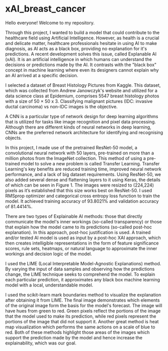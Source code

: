 # xAI_breast_cancer

Hello everyone! 
Welcome to my repository.

Through this project, I wanted to build a model that could contribute to the healthcare field using Artificial Intelligence. However, as health is a crucial and delicate matter, healthcare professionals hesitate in using AI to make diagnosis, as AI acts as a black box, providing no explanation for it's predictions. A recent development solves this issue, called Explanable AI (xAI). It is an artificial intelligence in which humans can understand the decisions or predictions made by the AI. It contrasts with the "black box" concept in machine learning where even its designers cannot explain why an AI arrived at a specific decision.

I selected a dataset of Breast Histology Pictures from Kaggle. This dataset, which was collected from Andrew Janowczyk's website and utilized for a data science class at Epidemium, comprises 5547 breast histology photos with a size of 50 × 50 x 3. Classifying malignant pictures (IDC: invasive ductal carcinoma) vs non-IDC images is the objective. 

A CNN is a particular type of network design for deep learning algorithms that is utilized for tasks like image recognition and pixel data processing. Although there are different kinds of neural networks in deep learning, CNNs are the preferred network architecture for identifying and recognising objects. 

In this project, I made use of the pretrained ResNet-50 model, a convolutional neural network with 50 layers, pre-trained on more than a million photos from the ImageNet collection. This method of using a pre-trained model to solve a new problem is called Transfer Learning. Transfer Learning's key benefits are reduced training time, improved neural network performance, and a lack of big dataset requirements. Using ResNet-50, we also added several dense and flattening layers to it using Keras, the details of which can be seen in Figure 1. The images were resized to (224,224) pixels as it’s established that this size works best on ResNet-50. I used RMSprop optimizer and categorical cross entropy loss function to train the model. It achieved training accuracy of  93.8021% and validation accuracy of 81.4414%.

There are two types of Explainable AI methods: those that directly communicate the model's inner workings (so-called transparency) or those that explain how the model came to its predictions (so-called post-hoc explanation). In this approach, post-hoc justification is used. A trained and/or tested AI model is used as input by a post-hoc XAI approach, which then creates intelligible representations in the form of feature significance scores, rule sets, heatmaps, or natural language to approximate the inner workings and decision logic of the model.

I used the LIME (Local Interpretable Model-Agnostic Explanations) method. By varying the input of data samples and observing how the predictions change, the LIME technique seeks to comprehend the model. To explain each particular prediction, it approximates any black box machine learning model with a local, understandable model.

I used the scikit-learn mark boundaries method to visualize the explanation after obtaining it from LIME. The final image demonstrates which elements of the original image form the basis for the model's forecast. The image will have hues from green to red. Green pixels reflect the portions of the image that the model used to make its prediction, while red pixels represent the portions of the image that did not support it. Another great method is heat map visualization which performs the same actions on a scale of blue to red. Both of these methods highlight those areas of the images which support the prediction made by the model and hence increase the explainability, which was our goal.
